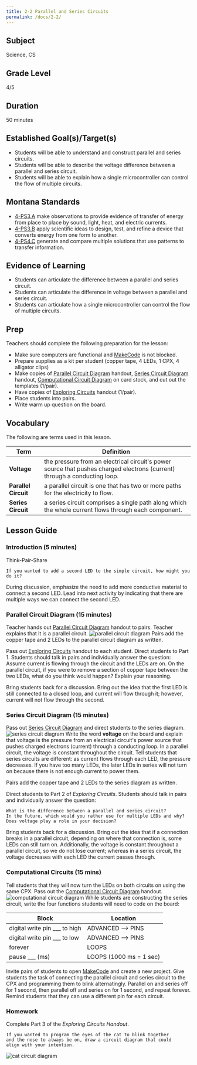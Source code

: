 ```yaml
---
title: 2-2 Parallel and Series Circuits
permalink: /docs/2-2/
---
```

## Subject
Science, CS

## Grade Level
4/5    

## Duration
50 minutes

## Established Goal(s)/Target(s)
-	Students will be able to understand and construct parallel and series circuits.
-	Students will be able to describe the voltage difference between a parallel and series circuit.
-	Students will be able to explain how a single microcontroller can control the flow of multiple circuits.

## Montana Standards
- <u>4-PS3.A</u> make observations to provide evidence of transfer of energy from place to place by sound, light, heat, and electric currents.
- <u>4-PS3.B</u> apply scientific ideas to design, test, and refine a device that converts energy from one form to another.
- <u>4-PS4.C</u> generate and compare multiple solutions that use patterns to transfer information.

## Evidence of Learning
- Students can articulate the difference between a parallel and series circuit.
- Students can articulate the difference in voltage between a parallel and series circuit.
- Students can articulate how a single microcontroller can control the flow of multiple circuits.

## Prep
Teachers should complete the following preparation for the lesson:

- Make sure computers are functional and [MakeCode](https://makecode.adafruit.com/) is not blocked.
- Prepare supplies as a kit per student (copper tape, 4 LEDs, 1 CPX, 4 alligator clips)
- Make copies of [Parallel Circuit Diagram](../resources/2-2_parallel-circuit-diagram.pdf) handout, [Series Circuit Diagram](../resources/2-2_series-circuit-diagram.pdf) handout, [Computational Circuit Diagram](../resources/2-2_computational-circuit-diagram.pdf) on card stock, and cut out the templates (1/pair).
- Have copies of [Exploring Circuits](../resources/2-2_exploring_circuits.pdf) handout (1/pair).
- Place students into pairs.
- Write warm up question on the board.

## Vocabulary
The following are terms used in this lesson.

Term | Definition
-- | --
**Voltage**  |  the pressure from an electrical circuit's power source that pushes charged electrons (current) through a conducting loop.
**Parallel Circuit**  |  a parallel circuit is one that has two or more paths for the electricity to flow.
**Series Circuit**  |  a series circuit comprises a single path along which the whole current flows through each component.

## Lesson Guide

### Introduction (5 minutes)
Think-Pair-Share
```
If you wanted to add a second LED to the simple circuit, how might you do it?
```
During discussion, emphasize the need to add more conductive material to connect a second LED. Lead into next activity by indicating that there are multiple ways we can connect the second LED.

### Parallel Circuit Diagram (15 minutes)
Teacher hands out [Parallel Circuit Diagram](../resources/2-2_parallel-circuit-diagram.pdf) handout to pairs. Teacher explains that it is a parallel circuit.
![parallel circuit diagram](../resources/images/2-2_parallel-circuit-diagram.png)
Pairs add the copper tape and 2 LEDs to the parallel circuit diagram as written.

Pass out [Exploring Circuits](../resources/2-2_exploring_circuits.pdf) handout to each student. Direct students to Part 1. Students should talk in pairs and individually answer the question: Assume current is flowing through the circuit and the LEDs are on. On the parallel circuit, if you were to remove a section of copper tape between the two LEDs, what do you think would happen? Explain your reasoning.

Bring students back for a discussion. Bring out the idea that the first LED is still connected to a closed loop, and current will flow through it; however, current will not flow through the second.

### Series Circuit Diagram (15 minutes)
Pass out [Series Circuit Diagram](../resources/2-2_series-circuit-diagram.pdf) and direct students to the series diagram.
![series circuit diagram](../resources/images/2-2_series-circuit-diagram.png)
Write the word **voltage** on the board and explain that voltage is the pressure from an electrical circuit's power source that pushes charged electrons (current) through a conducting loop. In a parallel circuit, the voltage is constant throughout the circuit. Tell students that series circuits are different: as current flows through each LED, the pressure decreases. If you have too many LEDs, the later LEDs in series will not turn on because there is not enough current to power them.

Pairs add the copper tape and 2 LEDs to the series diagram as written.

Direct students to Part 2 of *Exploring Circuits*. Students should talk in pairs and individually answer the question:
```
What is the difference between a parallel and series circuit?  
In the future, which would you rather use for multiple LEDs and why?  
Does voltage play a role in your decision?
```
Bring students back for a discussion. Bring out the idea that if a connection breaks in a parallel circuit, depending on where that connection is, some LEDs can still turn on. Additionally, the voltage is constant throughout a parallel circuit, so we do not lose current; whereas in a series circuit, the voltage decreases with each LED the current passes through.

### Computational Circuits (15 mins)
Tell students that they will now turn the LEDs on both circuits on using the same CPX. Pass out the [Computational Circuit Diagram](../resources/2-2_computational-circuit-diagram.pdf) handout.
![computational circuit diagram](../resources/images/2-2_computational-circuit-diagram.png)
While students are constructing the series circuit, write the four functions students will need to code on the board:

| Block | Location |
| ----- | -------- |
| digital write pin ___ to high | ADVANCED --> PINS |
| digital write pin ___ to low  | ADVANCED --> PINS |
| forever | LOOPS |
| pause ___ (ms) | LOOPS (1000 ms = 1 sec) |

Invite pairs of students to open [MakeCode](https://makecode.adafruit.com/) and create a new project. Give students the task of connecting the parallel circuit and series circuit to the CPX and programming them to blink alternatingly. Parallel on and series off for 1 second, then parallel off and series on for 1 second, and repeat forever. Remind students that they can use a different pin for each circuit.

### Homework
Complete Part 3 of the *Exploring Circuits Handout*.
```
If you wanted to program the eyes of the cat to blink together  
and the nose to always be on, draw a circuit diagram that could  
align with your intention.
```
![cat circuit diagram](../resources/images/2-2_cat-circuit.png)
